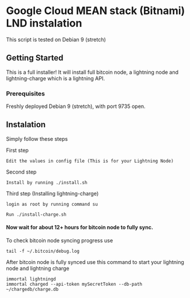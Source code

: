 # Google Cloud MEAN stack (Bitnami) LND instalation

This script is tested on Debian 9 (stretch)

## Getting Started

This is a full installer! It will install full bitcoin node, a lightning node and lightning-charge which is a lightning API.

### Prerequisites

Freshly deployed Debian 9 (stretch), with port 9735 open.

## Instalation

Simply follow these steps

First step

```
Edit the values in config file (This is for your Lightning Node)
```

Second step

```
Install by running ./install.sh
```

Third step (Installing lightning-charge)

```
login as root by running command su
```

```
Run ./install-charge.sh
```

#### Now wait for about 12+ hours for bitcoin node to fully sync.

To check bitcoin node syncing progress use

```
tail -f ~/.bitcoin/debug.log
```

After bitcoin node is fully synced use this command to start your lightning node and lightning charge

```
immortal lightningd
immortal charged --api-token mySecretToken --db-path ~/chargedb/charge.db
```
